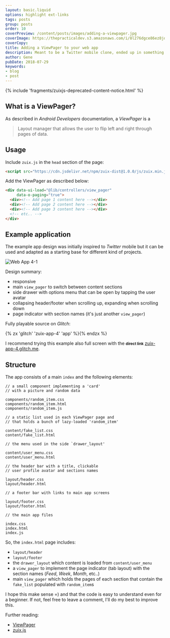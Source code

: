 ```yaml
---
layout: basic.liquid
options: highlight ext-links
tags: posts
group: posts
order: 10
coverPreview: /content/posts/images/adding-a-viewpager.jpg
coverImage: https://thepracticaldev.s3.amazonaws.com/i/8l276dgce86ez8jdpap1.jpg
coverCopy:
title: Adding a ViewPager to your web app
description: Meant to be a Twitter mobile clone, ended up in something else.
author: Gene
pubDate: 2018-07-29
keywords:
- blog
- post
---
```


{% include 'fragments/zuixjs-deprecated-content-notice.html' %}

## What is a ViewPager?

As described in *Android Developers* documentation, a *ViewPager* is a

> Layout manager that allows the user to flip left and right through pages of data.

## Usage

Include `zuix.js` in the `head` section of the page:

```html
<script src="https://cdn.jsdelivr.net/npm/zuix-dist@1.0.0/js/zuix.min.js"></script>
```

Add the ViewPager as described below:

```html
<div data-ui-load="@lib/controllers/view_pager"
     data-o-paging="true">
  <div><!-- Add page 1 content here --></div>
  <div><!-- Add page 2 content here --></div>
  <div><!-- Add page 3 content here --></div>
  <!-- etc.. -->
</div>
```


## Example application

The example app design was initially inspired to *Twitter* mobile but it can be used and adapted as a starting base for different kind of projects.

![Web App 4-1](https://thepracticaldev.s3.amazonaws.com/i/f3mib65guw55oj39n83k.gif)

Design summary:

- responsive
- main `view_pager` to switch between content sections
- side drawer with options menu that can be open by tapping the user avatar
- collapsing header/footer when scrolling up, expanding when scrolling down
- page indicator with section names (it's just another `view_pager`)

Fully playable source on *Glitch*:

{% zx 'glitch' 'zuix-app-4' 'app' %}{% endzx %}

I recommend trying this example also  full screen with the <small>**direct link**</small> [zuix-app-4.glitch.me](https://zuix-app-4.glitch.me).


## Structure

The app consists of a main `index` and the following elements:

```
// a small component implementing a 'card'
// with a picture and random data

components/random_item.css
components/random_item.html
components/random_item.js

// a static list used in each ViewPager page and
// that holds a bunch of lazy-loaded 'random_item'

content/fake_list.css
content/fake_list.html

// the menu used in the side `drawer_layout'

content/user_menu.css
content/user_menu.html

// the header bar with a title, clickable
// user profile avatar and sections names

layout/header.css
layout/header.html

// a footer bar with links to main app screens

layout/footer.css
layout/footer.html

// the main app files

index.css
index.html
index.js
```

So, the `index.html` page includes:

- `layout/header`
- `layout/footer`
- the `drawer_layout` which content is loaded from `content/user_menu`
- a `view_pager` to implement the page indicator (tab layout) with the section names (*Feed*, *Week*, *Month*, etc..)
- main `view_pager` which holds the pages of each section that contain the `fake_list` populated with `random_item`s

I hope this make sense =) and that the code is easy to understand even for a beginner. If not, feel free to leave a comment, I'll do my best to improve this.

Further reading:

- [ViewPager](https://zuixjs.github.io/zkit/pages/controllers/view-pager/)
- [zuix.js](https://zuixjs.org)
